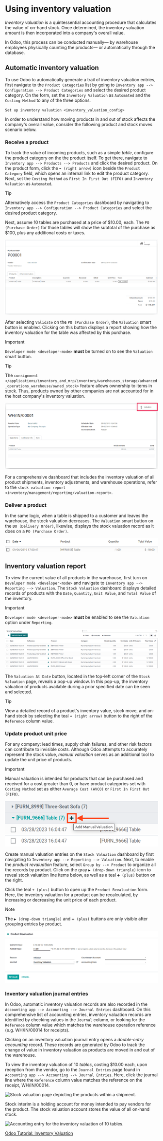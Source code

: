 # Using inventory valuation

<div id="inventory/reporting/using_inventory_val">

*Inventory valuation* is a quintessential accounting procedure that
calculates the value of on-hand stock. Once determined, the inventory
valuation amount is then incorporated into a company's overall value.

</div>

In Odoo, this process can be conducted manually— by warehouse employees
physically counting the products— or automatically through the database.

## Automatic inventory valuation

To use Odoo to automatically generate a trail of inventory valuation
entries, first navigate to the `Product Categories` list by going to
`Inventory app --> Configuration
--> Product Categories` and select the desired product category. On the
form, set the `Inventory Valuation` as `Automated` and the
`Costing Method` to any of the three options.

<div class="seealso">

`Set up inventory valuation <inventory_valuation_config>`

</div>

In order to understand how moving products in and out of stock affects
the company's overall value, consider the following product and stock
moves scenario below.

### Receive a product

To track the value of incoming products, such as a simple *table*,
configure the product category on the the product itself. To get there,
navigate to `Inventory app --> Products -->
Products` and click the desired product. On the product form, click the
`➡️ (right arrow)` icon beside the `Product Category` field, which opens
an internal link to edit the product category. Next, set the
`Costing Method` as `First In First Out (FIFO)` and
`Inventory Valuation` as `Automated`.

> [!TIP]
> Alternatively access the `Product Categories` dashboard by navigating
> to `Inventory app --> Configuration --> Product Categories` and select
> the desired product category.

Next, assume 10 tables are purchased at a price of \$10.00, each. The
`PO (Purchase Order)` for those tables will show the subtotal of the
purchase as \$100, plus any additional costs or taxes.

<img src="using_inventory_valuation/purchase-order.png"
class="align-center"
alt="Purchase order with 10 tables products valued at $10.00 each." />

After selecting `Validate` on the `PO (Purchase Order)`, the `Valuation`
smart button is enabled. Clicking on this button displays a report
showing how the inventory valuation for the table was affected by this
purchase.

> [!IMPORTANT]
> `Developer mode <developer-mode>` **must** be turned on to see the
> `Valuation` smart button.

> [!TIP]
> The
> `consignment </applications/inventory_and_mrp/inventory/warehouses_storage/advanced_operations_warehouse/owned_stock>`
> feature allows ownership to items in stock. Thus, products owned by
> other companies are not accounted for in the host company's inventory
> valuation.

<img src="using_inventory_valuation/valuation-smart-button.png"
class="align-center"
alt="See Valuation smart button on a receipt, with Developer mode enabled." />

For a comprehensive dashboard that includes the inventory valuation of
all product shipments, inventory adjustments, and warehouse operations,
refer to the `stock valuation report
<inventory/management/reporting/valuation-report>`.

### Deliver a product

In the same logic, when a table is shipped to a customer and leaves the
warehouse, the stock valuation decreases. The `Valuation` smart button
on the `DO (Delivery Order)`, likewise, displays the stock valuation
record as it does on a `PO (Purchase Order)`.

<img src="using_inventory_valuation/decreased-stock-valuation.png"
class="align-center"
alt="Decreased stock valuation after a product is shipped." />

## Inventory valuation report

To view the current value of all products in the warehouse, first turn
on `Developer mode
<developer-mode>` and navigate to
`Inventory app --> Reporting --> Valuation`. The `Stock Valuation`
dashboard displays detailed records of products with the `Date`,
`Quantity`, `Unit Value`, and `Total Value` of the inventory.

> [!IMPORTANT]
> `Developer mode <developer-mode>` **must** be enabled to see the
> `Valuation` option under `Reporting`.

<img src="using_inventory_valuation/inventory-valuation-products.png"
class="align-center"
alt="Inventory valuation report showing multiple products." />

The `Valuation At Date` button, located in the top-left corner of the
`Stock
Valuation` page, reveals a pop-up window. In this pop-up, the inventory
valuation of products available during a prior specified date can be
seen and selected.

> [!TIP]
> View a detailed record of a product's inventory value, stock move, and
> on-hand stock by selecting the teal `➡️ (right arrow)` button to the
> right of the `Reference` column value.

### Update product unit price

For any company: lead times, supply chain failures, and other risk
factors can contribute to invisible costs. Although Odoo attempts to
accurately represent the stock value, *manual valuation* serves as an
additional tool to update the unit price of products.

> [!IMPORTANT]
> Manual valuation is intended for products that can be purchased and
> received for a cost greater than 0, or have product categories set
> with `Costing Method` set as either `Average Cost (AVCO)` or
> `First In First Out (FIFO)`.

<img src="using_inventory_valuation/add-manual-valuation.png"
class="align-center"
alt="Add manual valuation of stock value to a product." />

Create manual valuation entries on the `Stock Valuation` dashboard by
first navigating to `Inventory app --> Reporting --> Valuation`. Next,
to enable the *product revaluation* feature, select
`Group by --> Product` to organize all the records by product. Click on
the gray `▶️ (drop-down triangle)` icon to reveal stock valuation line
items below, as well as a teal `➕ (plus)` button on the right.

Click the teal `+ (plus)` button to open up the `Product Revaluation`
form. Here, the inventory valuation for a product can be recalculated,
by increasing or decreasing the unit price of each product.

> [!NOTE]
> The `▶️ (drop-down triangle)` and `➕ (plus)` buttons are only visible
> after grouping entries by product.

<img src="using_inventory_valuation/product-revaluation.png"
class="align-center"
alt="Product revaluation form adding a value of $1.00 with the reason being inflation." />

### Inventory valuation journal entries

In Odoo, automatic inventory valuation records are also recorded in the
`Accounting
app --> Accounting --> Journal Entries` dashboard. On this comprehensive
list of accounting entries, inventory valuation records are identified
by checking values in the `Journal` column, or looking for the
`Reference` column value which matches the warehouse operation reference
(e.g. <span class="title-ref">WH/IN/00014</span> for receipts).

Clicking on an inventory valuation journal entry opens a *double-entry
accounting* record. These records are generated by Odoo to track the
change of value in inventory valuation as products are moved in and out
of the warehouse.

<div class="example">

To view the inventory valuation of 10 *tables*, costing \$10.00 each,
upon reception from the vendor, go to the `Journal Entries` page found
in `Accounting app
--> Accounting --> Journal Entries`. Here, click the journal line where
the `Reference` column value matches the reference on the receipt,
<span class="title-ref">WH/IN/00014</span>.

<img src="using_inventory_valuation/stock-valuation-product.png"
class="align-center"
alt="Stock valuation page depicting the products within a shipment." />

<span class="title-ref">Stock interim</span> is a holding account for
money intended to pay vendors for the product. The
<span class="title-ref">stock valuation</span> account stores the value
of all on-hand stock.

<img src="using_inventory_valuation/inventory-valuation-entry.png"
class="align-center"
alt="Accounting entry for the inventory valuation of 10 tables." />

</div>

<div class="seealso">

[Odoo Tutorial: Inventory
Valuation](https://www.odoo.com/slides/slide/2795/share)

</div>
